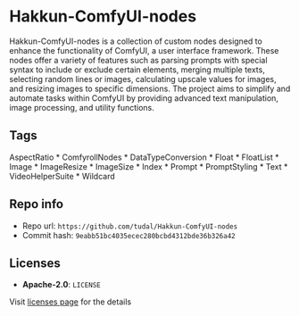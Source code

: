 # Hakkun-ComfyUI-nodes
Hakkun-ComfyUI-nodes is a collection of custom nodes designed to enhance the functionality of ComfyUI, a user interface framework. These nodes offer a variety of features such as parsing prompts with special syntax to include or exclude certain elements, merging multiple texts, selecting random lines or images, calculating upscale values for images, and resizing images to specific dimensions. The project aims to simplify and automate tasks within ComfyUI by providing advanced text manipulation, image processing, and utility functions.

## Tags
AspectRatio * ComfyrollNodes * DataTypeConversion * Float * FloatList * Image * ImageResize * ImageSize * Index * Prompt * PromptStyling * Text * VideoHelperSuite * Wildcard

## Repo info
- Repo url: `https://github.com/tudal/Hakkun-ComfyUI-nodes`
- Commit hash: `9eabb51bc4035ecec280bcbd4312bde36b326a42`

## Licenses
- **Apache-2.0**: `LICENSE`

Visit [licenses page](licenses.md) for the details

